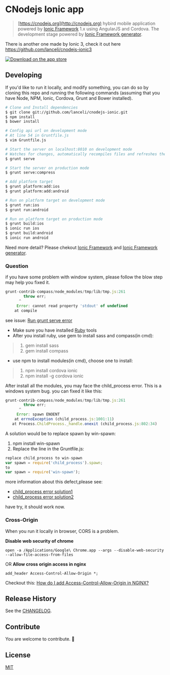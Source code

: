 # CNodejs Ionic app

> [https://cnodejs.org](http://cnodejs.org) hybird mobile application powered by [Ionic Framework](http://ionicframework.com) 1.x using AngularJS and Cordova. The development stage powered by [Ionic Framework generator](https://github.com/diegonetto/generator-ionic).

There is another one made by Ionic 3, check it out here https://github.com/lanceli/cnodejs-ionic3

[![Download on the app store](https://devimages.apple.com.edgekey.net/app-store/marketing/guidelines/images/badge-download-on-the-app-store.svg)](https://itunes.apple.com/cn/app/id954734793)

## Developing

If you'd like to run it locally, and modify something, you can do so by cloning this repo and running the following commands (assuming that you have Node, NPM, Ionic, Cordova, Grunt and Bower installed).

```bash
# Clone and Install dependencies
$ git clone git://github.com/lanceli/cnodejs-ionic.git
$ npm install
$ bower install

# Config api url on development mode
# At line 54 in Gruntfile.js
$ vim Gruntfile.js

# Start the server on localhost:8010 on development mode
# Watches for changes, automatically recompiles files and refreshes the browser
$ grunt serve 

# Start the server on production mode
$ grunt serve:compress

# Add platform target
$ grunt platform:add:ios
$ grunt platform:add:android

# Run on platform target on development mode
$ grunt run:ios
$ grunt run:android

# Run on platform target on production mode
$ grunt build:ios
$ ionic run ios
$ grunt build:android
$ ionic run android
```

Need more detail? Please chekout [Ionic Framework](http://ionicframework.com) and [Ionic Framework generator](https://github.com/diegonetto/generator-ionic).

### Question
if you have some problem with window system, please follow the blow step may help you fixed it.
```js
grunt-contrib-compass/node_modules/tmp/lib/tmp.js:261
        throw err;
      ^
     Error: cannot read property 'stdout' of undefined
    at compile
```

see issue: [Run grunt serve error](https://github.com/lanceli/cnodejs-ionic/issues/11)

* Make sure you have installed [Ruby](http://rubyinstaller.org/downloads/) tools 
* After you install ruby, use gem to install sass and compass(in cmd):
> 1. gem install sass
> 2. gem install compass

* use npm to install modules(in cmd), choose one to install:
> 1. npm install cordova ionic
> 2. npm install -g cordova ionic

After install all the modules, you may face the child_process error. This is a windows system bug. you can fixed it like this:
```js
grunt-contrib-compass/node_modules/tmp/lib/tmp.js:261
        throw err;
      ^
     Error: spawn ENOENT
    at errnoException (child_process.js:1001:11) 
   at Process.ChildProcess._handle.onexit (child_process.js:802:34)
```
A solution would be to replace spawn by win-spawn:

1. npm install win-spawn
2. Replace the line in the Gruntfile.js:
```js
replace child_process to win-spawn
var spawn = require('child_process').spawn;
to
var spawn = require('win-spawn');
```

more information about this defect,please see:
 
* [child_process error solution1](https://cnodejs.org/topic/54b4db04edf686411e1b9d7f#54b51ac3edf686411e1b9dcf)
* [child_process error solution2](https://github.com/diegonetto/generator-ionic/issues/15#issuecomment-38075095)

have try, it should work now.

### Cross-Origin
When you run it locally in browser, CORS is a problem.

**Disable web security of chrome**

```
open -a /Applications/Google\ Chrome.app --args --disable-web-security --allow-file-access-from-files
``` 
OR **Allow cross origin access in nginx**

```
add_header Access-Control-Allow-Origin *;
```
Checkout this: [How do I add Access-Control-Allow-Origin in NGINX?](http://serverfault.com/questions/162429/how-do-i-add-access-control-allow-origin-in-nginx/)

## Release History
See the [CHANGELOG](CHANGELOG.md).

## Contribute
You are welcome to contribute. 🎉

## License
[MIT](LICENSE)

